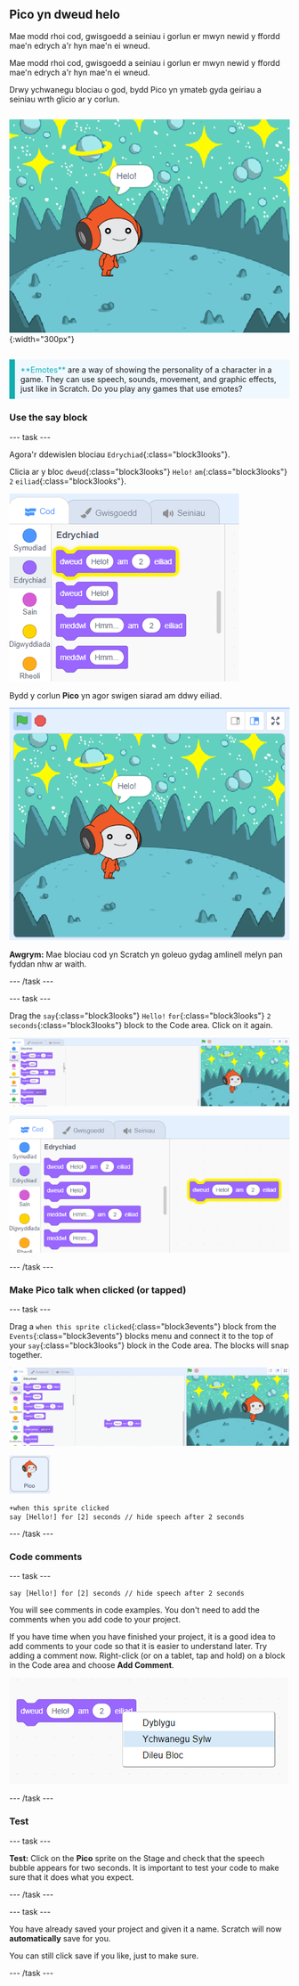 ## Pico yn dweud helo

<div style="display: flex; flex-wrap: wrap">
<div style="flex-basis: 200px; flex-grow: 1; margin-right: 15px;">
Mae modd rhoi cod, gwisgoedd a seiniau i gorlun er mwyn newid y ffordd mae'n edrych a'r hyn mae'n ei wneud. 
  
Mae modd rhoi cod, gwisgoedd a seiniau i gorlun er mwyn newid y ffordd mae'n edrych a'r hyn mae'n ei wneud. 
  
Drwy ychwanegu blociau o god, bydd Pico yn ymateb gyda geiriau a seiniau wrth glicio ar y corlun.
</div>
<div>

![Pico yn dweud "Helo!"](images/pico-step2.png){:width="300px"}

</div>
</div>

<p style="border-left: solid; border-width:10px; border-color: #0faeb0; background-color: aliceblue; padding: 10px;">
<span style="color: #0faeb0">**Emotes**</span> are a way of showing the personality of a character in a game. They can use speech, sounds, movement, and graphic effects, just like in Scratch. Do you play any games that use emotes?
</p>

### Use the say block

--- task ---

Agora'r ddewislen blociau `Edrychiad`{:class="block3looks"}.

Clicia ar y bloc `dweud`{:class="block3looks"} `Helo!` `am`{:class="block3looks"} `2` `eiliad`{:class="block3looks"}.

![The 'say Hello! for 2 seconds' block glowing with a yellow outline.](images/pico-say-hello-blocks-menu.png)

Bydd y corlun **Pico** yn agor swigen siarad am ddwy eiliad.

![Y corlun Pico gyda "Helo!" mewn swigen siarad.](images/pico-say-hello-stage.png)

**Awgrym:** Mae blociau cod yn Scratch yn goleuo gydag amlinell melyn pan fyddan nhw ar waith.

--- /task ---

--- task ---

Drag the `say`{:class="block3looks"} `Hello!` `for`{:class="block3looks"} `2` `seconds`{:class="block3looks"} block to the Code area. Click on it again.

![Dragging the 'say' block to the Code area and clicking on it to run it.](images/pico-drag-say.gif)

![The 'say' block has been dragged to the Code area. The code block glows with a yellow outline.](images/pico-drag-say.png)

--- /task ---

### Make Pico talk when clicked (or tapped)

--- task ---

Drag a `when this sprite clicked`{:class="block3events"} block from the `Events`{:class="block3events"} blocks menu and connect it to the top of your `say`{:class="block3looks"} block in the Code area. The blocks will snap together.

![An animation of the blocks snapping together. When Pico is clicked on, they say "Hello!" for two seconds.](images/pico-snap-together.gif)

![The Pico sprite.](images/pico-sprite.png)

```blocks3
+when this sprite clicked
say [Hello!] for [2] seconds // hide speech after 2 seconds
```

--- /task ---

### Code comments

--- task ---

```blocks3
say [Hello!] for [2] seconds // hide speech after 2 seconds
```
You will see comments in code examples. You don't need to add the comments when you add code to your project.

If you have time when you have finished your project, it is a good idea to add comments to your code so that it is easier to understand later. Try adding a comment now. Right-click (or on a tablet, tap and hold) on a block in the Code area and choose **Add Comment**.

![The pop-up menu that appears when you right-click on a block. 'Add Comment' is selected.](images/add-comment.png)

--- /task ---

### Test

--- task ---

**Test:** Click on the **Pico** sprite on the Stage and check that the speech bubble appears for two seconds. It is important to test your code to make sure that it does what you expect.

--- /task ---

--- task ---

You have already saved your project and given it a name. Scratch will now **automatically** save for you.

You can still click save if you like, just to make sure.

--- /task ---
